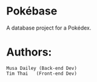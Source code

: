 # Pokébase
A database project for a Pokédex.

# Authors:
    Musa Dailey (Back-end Dev)
    Tim Thai   (Front-end Dev)